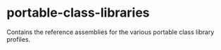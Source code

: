 # portable-class-libraries
Contains the reference assemblies for the various portable class library profiles.
